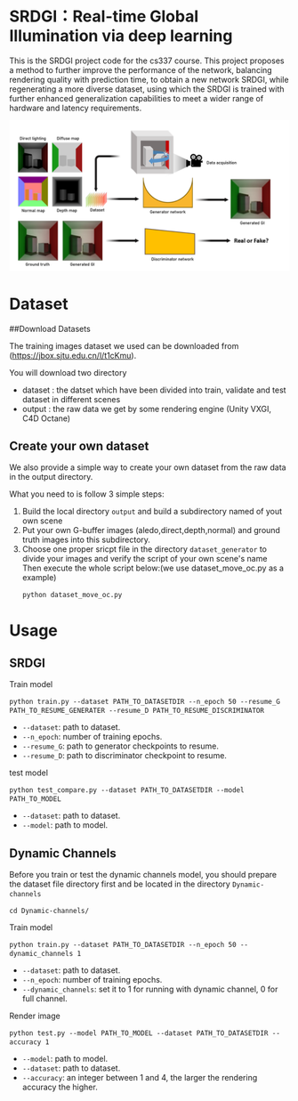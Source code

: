 # SRDGI：Real-time Global Illumination via deep learning

This is the SRDGI project code for the cs337 course. This project proposes a method to further improve the performance of the network, balancing rendering quality with prediction time, to obtain a new network SRDGI, while regenerating a more diverse dataset, using which the SRDGI is trained with further enhanced generalization capabilities to meet a wider range of hardware and latency requirements.

![image-20220104184758796](CG.png)

# Dataset

##Download Datasets

The training images dataset we used can be downloaded from (https://jbox.sjtu.edu.cn/l/t1cKmu).

You will download two directory

- dataset : the datset which have been divided into train, validate and test dataset in different scenes
- output : the raw data we get by some rendering engine (Unity VXGI, C4D Octane) 

## Create your own dataset

We also provide a simple way to create your own dataset from the raw data in the output directory.

What you need to is follow 3 simple steps:

1. Build the local directory `output` and build a subdirectory named of yout own scene
2. Put your own G-buffer images (aledo,direct,depth,normal) and ground truth images into this subdirectory.
3. Choose one proper sricpt file in the directory `dataset_generator` to divide your images and verify the script of your own scene's name  
    Then execute the whole script below:(we use dataset_move_oc.py as a example)
   ```
   python dataset_move_oc.py
   ```

# Usage

## SRDGI

Train model

```
python train.py --dataset PATH_TO_DATASETDIR --n_epoch 50 --resume_G PATH_TO_RESUME_GENERATER --resume_D PATH_TO_RESUME_DISCRIMINATOR
```

- `--dataset`: path to dataset.
- `--n_epoch`: number of training epochs.
- `--resume_G`: path to generator checkpoints to resume.
- `--resume_D`: path to discriminator checkpoint to resume.

test model

```
python test_compare.py --dataset PATH_TO_DATASETDIR --model PATH_TO_MODEL
```

- `--dataset`: path to dataset.
- `--model`: path to model.

## Dynamic Channels

Before you train or test the dynamic channels model, you should prepare the dataset file directory first and be located in the directory `Dynamic-channels` 

```
cd Dynamic-channels/
```

Train model

```
python train.py --dataset PATH_TO_DATASETDIR --n_epoch 50 --dynamic_channels 1
```

- `--dataset`: path to dataset.
- `--n_epoch`: number of training epochs.
- `--dynamic_channels`: set it to 1 for running with dynamic channel, 0 for full channel.

Render image

```
python test.py --model PATH_TO_MODEL --dataset PATH_TO_DATASETDIR --accuracy 1
```

- `--model`: path to model.
- `--dataset`: path to dataset.
- `--accuracy`: an integer between 1 and 4, the larger the rendering accuracy the higher.
